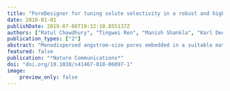 ```yaml
---
title: "PoreDesigner for tuning solute selectivity in a robust and highly permeable outer membrane pore"
date: 2018-01-01
publishDate: 2019-07-06T19:32:10.855137Z
authors: ["Ratul Chowdhury", "Tingwei Ren", "Manish Shankla", "Karl Decker", "Matthew Grisewood", "Jeevan Prabhakar", "Carol Baker", "John H Golbeck", "Aleksei Aksimentiev", "Manish Kumar", "Costas D Maranas"]
publication_types: ["2"]
abstract: "Monodispersed angstrom-size pores embedded in a suitable matrix are promising for highly selective membrane-based separations. They can provide substantial energy savings in water treatment and small molecule bioseparations. Such pores present as membrane proteins (chiefly aquaporin-based) are commonplace in biological membranes but difficult to implement in synthetic industrial membranes and have modest selectivity without tunable selectivity. Here we present PoreDesigner, a design workflow to redesign the robust beta-barrel Outer Membrane Protein F as a scaffold to access three specific pore designs that exclude solutes larger than sucrose (>360 Da), glucose (>180 Da), and salt (>58 Da) respectively. PoreDesigner also enables us to design any specified pore size (spanning 3–10 Å), engineer its pore profile, and chemistry. These redesigned pores may be ideal for conducting sub-nm aqueous separations with permeabilities exceeding those of classical biological water channels, aquaporins, by more than an order of magnitude at over 10 billion water molecules per channel per second."
featured: false
publication: "*Nature Communications*"
doi: "doi.org/10.1038/s41467-018-06097-1"
image:
    preview_only: false
---
```


